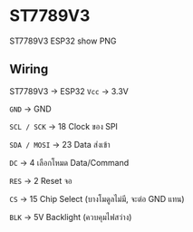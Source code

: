 # ST7789V3
ST7789V3 ESP32 show PNG

## Wiring
ST7789V3 → ESP32
`Vcc`         → 3.3V

`GND`         → GND

`SCL / SCK`   → 18        Clock ของ SPI

`SDA / MOSI`  → 23        Data ส่งเข้า

`DC`          → 4         เลือกโหมด Data/Command

`RES`         → 2         Reset จอ

`CS`          → 15        Chip Select (บางโมดูลไม่มี, จะต่อ GND แทน)

`BLK`         → 5V         Backlight (ควบคุมไฟสว่าง)
